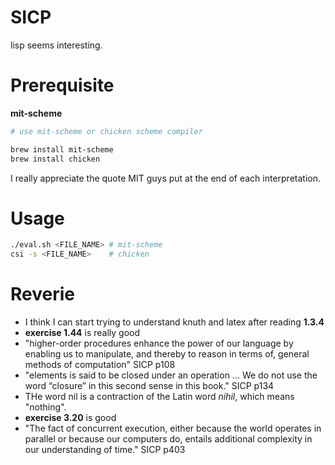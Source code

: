 # SICP

lisp seems interesting.

# Prerequisite

**mit-scheme**
```bash
# use mit-scheme or chicken scheme compiler

brew install mit-scheme
brew install chicken 
```

I really appreciate the quote MIT guys put at the end of each interpretation.

# Usage 

```bash
./eval.sh <FILE_NAME> # mit-scheme
csi -s <FILE_NAME>    # chicken 
```

# Reverie
- I think I can start trying to understand knuth and latex after reading **1.3.4**
- **exercise 1.44** is really good
- "higher-order procedures enhance the power of our language by enabling us to manipulate, and thereby to reason in terms of, general methods of computation" SICP p108
- "elements is said to be closed under an operation ... We do not use the word “closure” in this second sense in this book." SICP p134
- THe word nil is a contraction of the Latin word *nihil*, which means "nothing".
- **exercise 3.20** is good
- "The fact of concurrent execution, either because the world operates in parallel or because our computers do, entails additional complexity in our understanding of time." SICP p403
